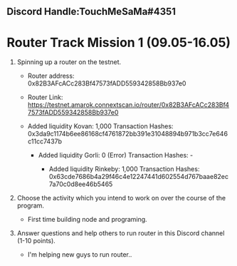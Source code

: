 ## Discord Handle:TouchMeSaMa#4351
# Router Track Mission 1 (09.05-16.05)
1) Spinning up a router on the testnet.
	- Router address: 0x82B3AFcACc283Bf47573fADD559342858Bb937e0
    - Router Link: https://testnet.amarok.connextscan.io/router/0x82B3AFcACc283Bf47573fADD559342858Bb937e0
	
    - Added liquidity Kovan: 1,000
	Transaction Hashes: 0x3da9c1174b6ee86168cf4761872bb391e31048894b971b3cc7e646c11cc7437b
	
	    - Added liquidity Gorli: 0 (Error)
		Transaction Hashes: -
		
		    - Added liquidity Rinkeby: 1,000
			Transaction Hashes: 0x63cde7686b4a29f46c4e12247441d602554d767baae82ec7a70c0d8ee46b5465
        
2) Choose the activity which you intend to work on over the course of the program.

   - First time building node and programing.

3) Answer questions and help others to run router in this Discord channel (1-10 points).
   - I'm helping new guys to run router..
    
